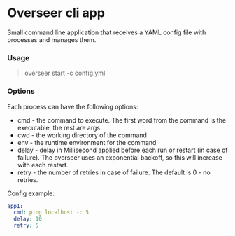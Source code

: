 # Overseer cli app

Small command line application that receives a YAML config file with processes and manages them.

### Usage

> overseer start -c config.yml

### Options

Each process can have the following options:

* cmd - the command to execute. The first word from the command is the executable, the rest are args.
* cwd - the working directory of the command
* env - the runtime environment for the command
* delay - delay in Millisecond applied before each run or restart (in case of failure). The overseer uses an exponential backoff, so this will increase with each restart.
* retry - the number of retries in case of failure. The default is 0 - no retries.

Config example:

```yaml
app1:
  cmd: ping localhost -c 5
  delay: 10
  retry: 5

```

